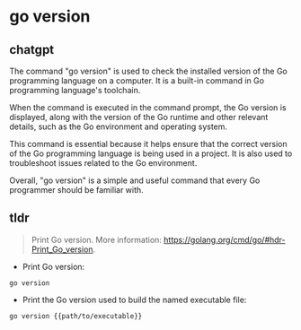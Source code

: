 # go version 
## chatgpt 
The command "go version" is used to check the installed version of the Go programming language on a computer. It is a built-in command in Go programming language's toolchain.

When the command is executed in the command prompt, the Go version is displayed, along with the version of the Go runtime and other relevant details, such as the Go environment and operating system.

This command is essential because it helps ensure that the correct version of the Go programming language is being used in a project. It is also used to troubleshoot issues related to the Go environment.

Overall, "go version" is a simple and useful command that every Go programmer should be familiar with. 

## tldr 
 
> Print Go version.
> More information: <https://golang.org/cmd/go/#hdr-Print_Go_version>.

- Print Go version:

`go version`

- Print the Go version used to build the named executable file:

`go version {{path/to/executable}}`
